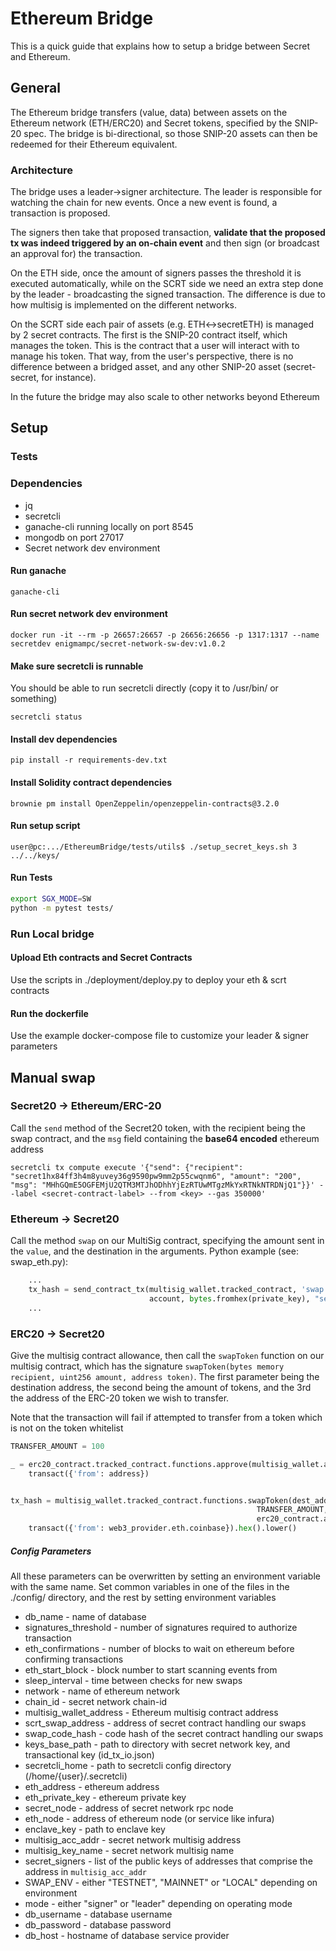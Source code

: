 # Ethereum Bridge
This is a quick guide that explains how to setup a bridge between Secret and Ethereum.

## General

The Ethereum bridge transfers (value, data) between assets on the Ethereum network (ETH/ERC20) and Secret tokens, specified by the 
SNIP-20 spec. The bridge is bi-directional, so those SNIP-20 assets can then be redeemed for their Ethereum equivalent.

### Architecture
The bridge uses a leader->signer architecture. The leader is responsible for watching the chain for new events. Once a 
new event is found, a transaction is proposed. 

The signers then take that proposed transaction, __validate that the proposed tx was indeed triggered by an on-chain event__
and then sign (or broadcast an approval for) the transaction.

On the ETH side, once the amount of signers passes the threshold it is executed automatically, while on the SCRT side we 
need an extra step done by the leader - broadcasting the signed transaction. The difference is due to how multisig is
implemented on the different networks.

On the SCRT side each pair of assets (e.g. ETH<->secretETH) is managed by 2 secret contracts. The first is the SNIP-20
contract itself, which manages the token. This is the contract that a user will interact with to manage his token. That way,
from the user's perspective, there is no difference between a bridged asset, and any other SNIP-20 asset (secret-secret, for instance). 

In the future the bridge may also scale to other networks beyond Ethereum

## Setup

### Tests

### Dependencies 
* jq
* secretcli 
* ganache-cli running locally on port 8545
* mongodb on port 27017
* Secret network dev environment

#### Run ganache

```ganache-cli```

#### Run secret network dev environment

```docker run -it --rm -p 26657:26657 -p 26656:26656 -p 1317:1317 --name secretdev enigmampc/secret-network-sw-dev:v1.0.2```

#### Make sure secretcli is runnable

You should be able to run secretcli directly (copy it to /usr/bin/ or something)
```
secretcli status 
```

#### Install dev dependencies

```
pip install -r requirements-dev.txt
```

#### Install Solidity contract dependencies
```
brownie pm install OpenZeppelin/openzeppelin-contracts@3.2.0
```

#### Run setup script
```
user@pc:.../EthereumBridge/tests/utils$ ./setup_secret_keys.sh 3 ../../keys/
```

#### Run Tests

```sh
export SGX_MODE=SW
python -m pytest tests/
```

### Run Local bridge

#### Upload Eth contracts and Secret Contracts

Use the scripts in ./deployment/deploy.py to deploy your eth & scrt contracts

#### Run the dockerfile

Use the example docker-compose file to customize your leader & signer parameters

## Manual swap


### Secret20 -> Ethereum/ERC-20 

Call the `send` method of the Secret20 token, with the recipient being the swap contract, and the `msg` field containing the
__base64 encoded__ ethereum address

```
secretcli tx compute execute '{"send": {"recipient": "secret1hx84ff3h4m8yuvey36g9590pw9mm2p55cwqnm6", "amount": "200", "msg": "MHhGQmE5OGFEMjU2QTM3MTJhODhhYjEzRTUwMTgzMkYxRTNkNTRDNjQ1"}}' --label <secret-contract-label> --from <key> --gas 350000'
```

### Ethereum -> Secret20

Call the method `swap` on our MultiSig contract, specifying the amount sent in the `value`, and the destination in the arguments.
Python example (see: swap_eth.py):
```python
    ...
    tx_hash = send_contract_tx(multisig_wallet.tracked_contract, 'swap',
                               account, bytes.fromhex(private_key), "secret13l72vhjngmg55ykajxdnlalktwglyqjqv9pkq4", value=200)
    ...
```

### ERC20 -> Secret20

Give the multisig contract allowance, then call the `swapToken` function on our multisig contract, which has the signature
`swapToken(bytes memory recipient, uint256 amount, address token)`. 
The first parameter being the destination address, the second being the amount of tokens, and the 3rd the address of the ERC-20
token we wish to transfer.

Note that the transaction will fail if attempted to transfer from a token which is not on the token whitelist

```python
TRANSFER_AMOUNT = 100

_ = erc20_contract.tracked_contract.functions.approve(multisig_wallet.address, TRANSFER_AMOUNT). \
    transact({'from': address})


tx_hash = multisig_wallet.tracked_contract.functions.swapToken(dest_address.encode(),
                                                       TRANSFER_AMOUNT,
                                                       erc20_contract.address). \
    transact({'from': web3_provider.eth.coinbase}).hex().lower()
```

##### Config Parameters

All these parameters can be overwritten by setting an environment variable with the same name. Set common variables in one
of the files in the ./config/ directory, and the rest by setting environment variables

* db_name - name of database
* signatures_threshold - number of signatures required to authorize transaction 
* eth_confirmations - number of blocks to wait on ethereum before confirming transactions
* eth_start_block - block number to start scanning events from  
* sleep_interval - time between checks for new swaps
* network - name of ethereum network
* chain_id - secret network chain-id
* multisig_wallet_address - Ethereum multisig contract address
* scrt_swap_address - address of secret contract handling our swaps
* swap_code_hash - code hash of the secret contract handling our swaps
* keys_base_path - path to directory with secret network key, and transactional key (id_tx_io.json)
* secretcli_home - path to secretcli config directory (/home/{user}/.secretcli)
* eth_address - ethereum address
* eth_private_key - ethereum private key
* secret_node - address of secret network rpc node
* eth_node - address of ethereum node (or service like infura)
* enclave_key - path to enclave key
* multisig_acc_addr - secret network multisig address
* multisig_key_name - secret network multisig name
* secret_signers - list of the public keys of addresses that comprise the address in `multisig_acc_addr`
* SWAP_ENV - either "TESTNET", "MAINNET" or "LOCAL" depending on environment
* mode - either "signer" or "leader" depending on operating mode
* db_username - database username
* db_password - database password
* db_host - hostname of database service provider

